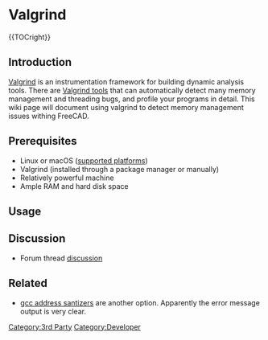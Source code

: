 # Valgrind

{{TOCright}}

## Introduction

[Valgrind](https://valgrind.org/) is an instrumentation framework for building dynamic analysis tools. There are [Valgrind tools](https://valgrind.org/info/tools.html) that can automatically detect many memory management and threading bugs, and profile your programs in detail. This wiki page will document using valgrind to detect memory management issues withing FreeCAD.

## Prerequisites

-   Linux or macOS ([supported platforms](https://valgrind.org/info/platforms.html))
-   Valgrind (installed through a package manager or manually)
-   Relatively powerful machine
-   Ample RAM and hard disk space

## Usage

## Discussion

-   Forum thread [discussion](https://forum.freecadweb.org/viewtopic.php?f=10&t=14343&p=473060#p471915)

## Related

-   [gcc address santizers](http://gavinchou.github.io/experience/summary/syntax/gcc-address-sanitizer/) are another option. Apparently the error message output is very clear.

[Category:3rd Party](Category:3rd_Party.md) [Category:Developer](Category:Developer.md)
